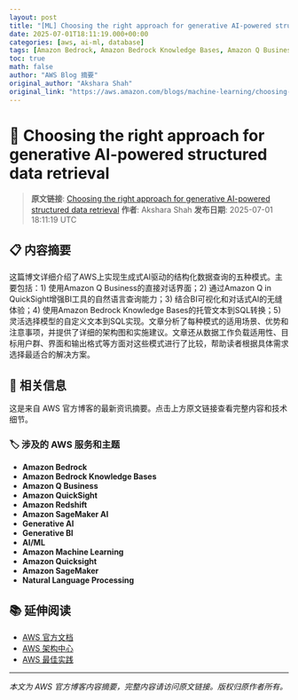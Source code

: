 ```yaml
---
layout: post
title: "[ML] Choosing the right approach for generative AI-powered structured data retrieval"
date: 2025-07-01T18:11:19.000+00:00
categories: [aws, ai-ml, database]
tags: [Amazon Bedrock, Amazon Bedrock Knowledge Bases, Amazon Q Business, Amazon QuickSight, Amazon Redshift, Amazon SageMaker AI, Generative AI, Generative BI, AIML, Amazon Machine Learning, Amazon Quicksight, Amazon SageMaker, Natural Language Processing]
toc: true
math: false
author: "AWS Blog 摘要"
original_author: "Akshara Shah"
original_link: "https://aws.amazon.com/blogs/machine-learning/choosing-the-right-approach-for-generative-ai-powered-structured-data-retrieval/"
---
```


# 🤖 Choosing the right approach for generative AI-powered structured data retrieval

> **原文链接**: [Choosing the right approach for generative AI-powered structured data retrieval](https://aws.amazon.com/blogs/machine-learning/choosing-the-right-approach-for-generative-ai-powered-structured-data-retrieval/)
> **作者**: Akshara Shah
> **发布日期**: 2025-07-01 18:11:19 UTC

## 📋 内容摘要

这篇博文详细介绍了AWS上实现生成式AI驱动的结构化数据查询的五种模式。主要包括：1) 使用Amazon Q Business的直接对话界面；2) 通过Amazon Q in QuickSight增强BI工具的自然语言查询能力；3) 结合BI可视化和对话式AI的无缝体验；4) 使用Amazon Bedrock Knowledge Bases的托管文本到SQL转换；5) 灵活选择模型的自定义文本到SQL实现。文章分析了每种模式的适用场景、优势和注意事项，并提供了详细的架构图和实施建议。文章还从数据工作负载适用性、目标用户群、界面和输出格式等方面对这些模式进行了比较，帮助读者根据具体需求选择最适合的解决方案。

## 🔗 相关信息

这是来自 AWS 官方博客的最新资讯摘要。点击上方原文链接查看完整内容和技术细节。

### 🏷️ 涉及的 AWS 服务和主题

- **Amazon Bedrock**
- **Amazon Bedrock Knowledge Bases**
- **Amazon Q Business**
- **Amazon QuickSight**
- **Amazon Redshift**
- **Amazon SageMaker AI**
- **Generative AI**
- **Generative BI**
- **AI/ML**
- **Amazon Machine Learning**
- **Amazon Quicksight**
- **Amazon SageMaker**
- **Natural Language Processing**

## 📚 延伸阅读

- [AWS 官方文档](https://docs.aws.amazon.com/)
- [AWS 架构中心](https://aws.amazon.com/architecture/)
- [AWS 最佳实践](https://aws.amazon.com/architecture/well-architected/)

---

*本文为 AWS 官方博客内容摘要，完整内容请访问原文链接。版权归原作者所有。*